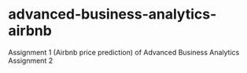 # advanced-business-analytics-airbnb
Assignment 1 (Airbnb price prediction) of Advanced Business Analytics
Assignment 2
